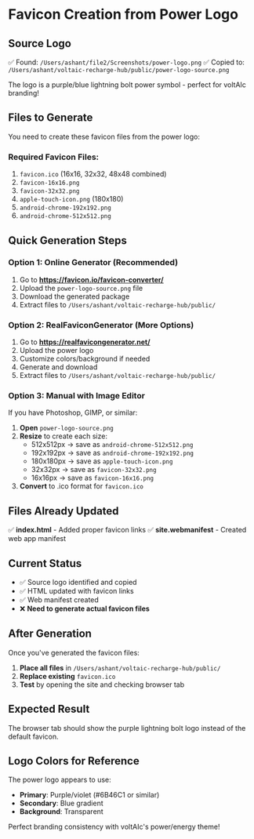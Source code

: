 # Favicon Creation from Power Logo

## Source Logo
✅ Found: `/Users/ashant/file2/Screenshots/power-logo.png`
✅ Copied to: `/Users/ashant/voltaic-recharge-hub/public/power-logo-source.png`

The logo is a purple/blue lightning bolt power symbol - perfect for voltAIc branding!

## Files to Generate
You need to create these favicon files from the power logo:

### Required Favicon Files:
1. `favicon.ico` (16x16, 32x32, 48x48 combined)
2. `favicon-16x16.png`  
3. `favicon-32x32.png`
4. `apple-touch-icon.png` (180x180)
5. `android-chrome-192x192.png`
6. `android-chrome-512x512.png`

## Quick Generation Steps

### Option 1: Online Generator (Recommended)
1. Go to **https://favicon.io/favicon-converter/**
2. Upload the `power-logo-source.png` file
3. Download the generated package
4. Extract files to `/Users/ashant/voltaic-recharge-hub/public/`

### Option 2: RealFaviconGenerator (More Options)
1. Go to **https://realfavicongenerator.net/**
2. Upload the power logo
3. Customize colors/background if needed
4. Generate and download
5. Extract files to `/Users/ashant/voltaic-recharge-hub/public/`

### Option 3: Manual with Image Editor
If you have Photoshop, GIMP, or similar:

1. **Open** `power-logo-source.png`
2. **Resize** to create each size:
   - 512x512px → save as `android-chrome-512x512.png`
   - 192x192px → save as `android-chrome-192x192.png`  
   - 180x180px → save as `apple-touch-icon.png`
   - 32x32px → save as `favicon-32x32.png`
   - 16x16px → save as `favicon-16x16.png`
3. **Convert** to .ico format for `favicon.ico`

## Files Already Updated
✅ **index.html** - Added proper favicon links
✅ **site.webmanifest** - Created web app manifest

## Current Status
- ✅ Source logo identified and copied
- ✅ HTML updated with favicon links  
- ✅ Web manifest created
- ❌ **Need to generate actual favicon files**

## After Generation
Once you've generated the favicon files:

1. **Place all files** in `/Users/ashant/voltaic-recharge-hub/public/`
2. **Replace existing** `favicon.ico` 
3. **Test** by opening the site and checking browser tab

## Expected Result
The browser tab should show the purple lightning bolt logo instead of the default favicon.

## Logo Colors for Reference
The power logo appears to use:
- **Primary**: Purple/violet (#6B46C1 or similar)
- **Secondary**: Blue gradient
- **Background**: Transparent

Perfect branding consistency with voltAIc's power/energy theme!